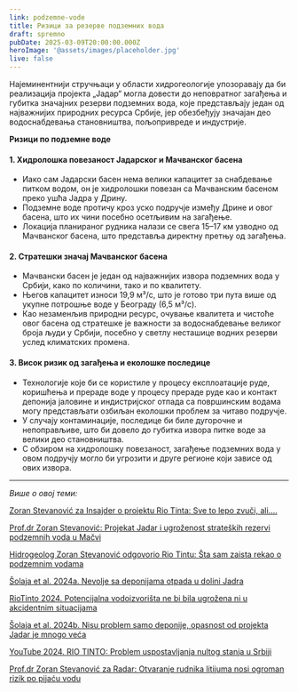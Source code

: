 ```yaml
---
link: podzemne-vode
title: Ризици за резерве подземних вода
draft: spremno
pubDate: 2025-03-09T20:00:00.000Z
heroImage: '@assets/images/placeholder.jpg'
live: false
---
```

Најеминентнији стручњаци у области хидрогеологије упозоравају да би реализација пројекта „Јадар“ могла довести до неповратног загађења и губитка значајних резерви подземних вода, које представљају један од најважнијих природних ресурса Србије, јер обезбеђују значајан део водоснабдевања становништва, пољопривреде и индустрије.

**Ризици по подземне воде**

#### 1. Хидролошка повезаност Јадарског и Мачванског басена

- Иако сам Јадарски басен нема велики капацитет за снабдевање питком водом, он је хидролошки повезан са Мачванским басеном преко ушћа Јадра у Дрину.
- Подземне воде протичу кроз уско подручје између Дрине и овог басена, што их чини посебно осетљивим на загађење.
- Локација планираног рудника налази се свега 15–17 км узводно од Мачванског басена, што представља директну претњу од загађења.

#### 2. Стратешки значај Мачванског басена

- Мачвански басен је један од најважнијих извора подземних вода у Србији, како по количини, тако и по квалитету.
- Његов капацитет износи 19,9 м³/с, што је готово три пута више од укупне потрошње воде у Београду (6,5 м³/с).
- Као незаменљив природни ресурс, очување квалитета и чистоће овог басена од стратешке је важности за водоснабдевање великог броја људи у Србији, посебно у светлу несташице водних резерви услед климатских промена.

#### 3. Висок ризик од загађења и еколошке последице

- Технологије које би се користиле у процесу експлоатације руде, коришћења и прераде воде у процесу прераде руде као и контакт депонија јаловине и индистријског отпада са површинским водама могу представљати озбиљан еколошки проблем за читаво подручје.
- У случају контаминације, последице би биле дугорочне и непоправљиве, што би довело до губитка извора питке воде за велики део становништва.
- С обзиром на хидролошку повезаност, загађење подземних вода у овом подручју могло би угрозити и друге регионе који зависе од ових извора.

<hr/>

_Више о овој теми:_

[Zoran Stevanović za Insajder o projektu Rio Tinta: Sve to lepo zvuči, ali....](https://www.youtube.com/watch?v=ULGwlfBthaI)

[Prof.dr Zoran Stevanović: Projekat Jadar i ugroženost strateških rezervi podzemnih voda u Mačvi](https://www.youtube.com/watch?v=qc9mGxvtdXs)

[Hidrogeolog Zoran Stevanović odgovorio Rio Tintu: Šta sam zaista rekao o podzemnim vodama](https://n1info.rs/zeleni-kutak/hidrogeolog-zoran-stevanovic-odgovorio-rio-tintu-sta-sam-zaista-rekao-o-podzemnim-vodama/)

[Šolaja et al. 2024a. Nevolje sa deponijama otpada u dolini Jadra](https://radar.nova.rs/drustvo/dolina-jadar-nevolje-s-deponijama-otpada/)

[RioTinto 2024. Potencijalna vodoizvorišta ne bi bila ugrožena ni u akcidentnim situacijama](https://radar.nova.rs/ekonomija/jadar-rio-tinto-reagovanje/)

[Šolaja et al. 2024b. Nisu problem samo deponije, opasnost od projekta Jadar je mnogo veća](https://radar.nova.rs/ekonomija/odgovor-na-rio-tinto-projekat-jadar/)

[YouTube 2024. RIO TINTO: Problem uspostavljanja nultog stanja u Srbiji](https://www.youtube.com/watch?v=0XZcW7-NSgs&t=374s)

[Prof.dr Zoran Stevanović za Radar: Otvaranje rudnika litijuma nosi ogroman rizik po pijaću vodu](https://radar.nova.rs/drustvo/litijum-strucnjaci-govore-zoran-stevanovic/)
